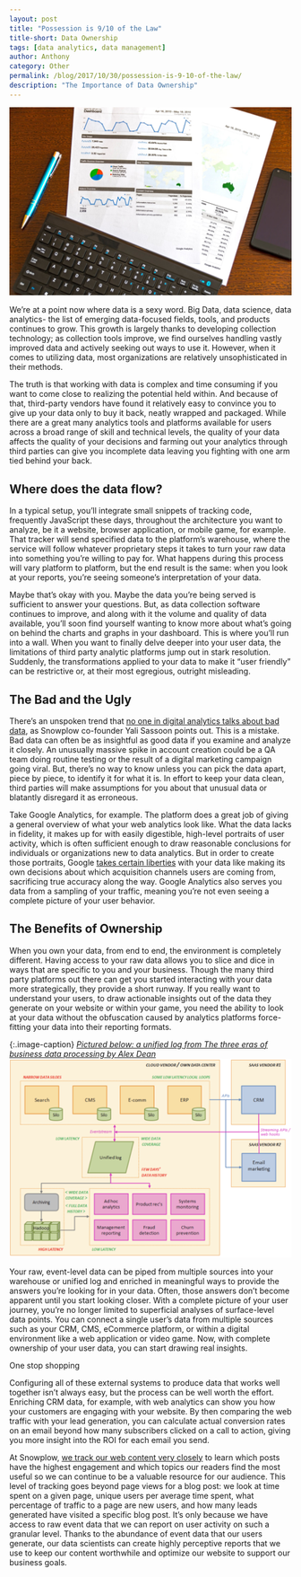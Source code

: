 ```yaml
---
layout: post
title: "Possession is 9/10 of the Law"
title-short: Data Ownership
tags: [data analytics, data management]
author: Anthony
category: Other
permalink: /blog/2017/10/30/possession-is-9-10-of-the-law/
description: "The Importance of Data Ownership"
---
```


![data-chart][chart]

We’re at a point now where data is a sexy word. Big Data, data science, data analytics- the list of emerging data-focused fields, tools, and products continues to grow. This growth is largely thanks to developing collection technology; as collection tools improve, we find ourselves handling vastly improved data and actively seeking out ways to use it. However, when it comes to utilizing data, most organizations are relatively unsophisticated in their methods.

The truth is that working with data is complex and time consuming if you want to come close to realizing the potential held within. And because of that, third-party vendors have found it relatively easy to convince you to give up your data only to buy it back, neatly wrapped and packaged. While there are a great many analytics tools and platforms available for users across a broad range of skill and technical levels, the quality of your data affects the quality of your decisions and farming out your analytics through third parties can give you incomplete data leaving you fighting with one arm tied behind your back.

<h2 id="where does the data flow">Where does the data flow?</h2>

In a typical setup, you’ll integrate small snippets of tracking code, frequently JavaScript these days, throughout the architecture you want to analyze, be it a website, browser application, or mobile game, for example. That tracker will send specified data to the platform’s warehouse, where the service will follow whatever proprietary steps it takes to turn your raw data into something you’re willing to pay for. What happens during this process will vary platform to platform, but the end result is the same: when you look at your reports, you’re seeing someone’s interpretation of your data.

Maybe that’s okay with you. Maybe the data you’re being served is sufficient to answer your questions. But, as data collection software continues to improve, and along with it the volume and quality of data available, you’ll soon find yourself wanting to know more about what’s going on behind the charts and graphs in your dashboard. This is where you’ll run into a wall. When you want to finally delve deeper into your user data, the limitations of third party analytic platforms jump out in stark resolution. Suddenly, the transformations applied to your data to make it “user friendly” can be restrictive or, at their most egregious, outright misleading.

<h2 id="the bad and the ugly">The Bad and the Ugly</h2>

There’s an unspoken trend that [no one in digital analytics talks about bad data][yali-blog], as Snowplow co-founder Yali Sassoon points out. This is a mistake. Bad data can often be as insightful as good data if you examine and analyze it closely. An unusually massive spike in account creation could be a QA team doing routine testing or the result of a digital marketing campaign going viral. But, there’s no way to know unless you can pick the data apart, piece by piece, to identify it for what it is. In effort to keep your data clean, third parties will make assumptions for you about that unusual data or blatantly disregard it as erroneous.

Take Google Analytics, for example. The platform does a great job of giving a general overview of what your web analytics look like. What the data lacks in fidelity, it makes up for with easily digestible, high-level portraits of user activity, which is often sufficient enough to draw reasonable conclusions for individuals or organizations new to data analytics. But in order to create those portraits, Google [takes certain liberties][google-analytics] with your data like making its own decisions about which acquisition channels users are coming from, sacrificing true accuracy along the way. Google Analytics also serves you data from a sampling of your traffic, meaning you’re not even seeing a complete picture of your user behavior.

<h2 id="the benefits of ownership">The Benefits of Ownership</h2>

When you own your data, from end to end, the environment is completely different. Having access to your raw data allows you to slice and dice in ways that are specific to you and your business. Though the many third party platforms out there can get you started interacting with your data more strategically, they provide a short runway. If you really want to understand your users, to draw actionable insights out of the data they generate on your website or within your game, you need the ability to look at your data without the obfuscation caused by analytics platforms force-fitting your data into their reporting formats.

{:.image-caption}
*[Pictured below: a unified log from The three eras of business data processing by Alex Dean][three-eras]*
![unified-log][unified]


Your raw, event-level data can be piped from multiple sources into your warehouse or unified log and enriched in meaningful ways to provide the answers you’re looking for in your data. Often, those answers don’t become apparent until you start looking closer. With a complete picture of your user journey, you’re no longer limited to superficial analyses of surface-level data points. You can connect a single user’s data from multiple sources such as your CRM, CMS, eCommerce platform, or within a digital environment like a web application or video game. Now, with complete ownership of your user data, you can start drawing real insights.

One stop shopping

Configuring all of these external systems to produce data that works well together isn’t always easy, but the process can be well worth the effort. Enriching CRM data, for example, with web analytics can show you how your customers are engaging with your website. By then comparing the web traffic with your lead generation, you can calculate actual conversion rates on an email beyond how many subscribers clicked on a call to action, giving you more insight into the ROI for each email you send.

At Snowplow, [we track our web content very closely][content-tracking] to learn which posts have the highest engagement and which topics our readers find the most useful so we can continue to be a valuable resource for our audience. This level of tracking goes beyond page views for a blog post: we look at time spent on a given page, unique users per average time spent, what percentage of traffic to a page are new users, and how many leads generated have visited a specific blog post. It’s only because we have access to raw event data that we can report on user activity on such a granular level. Thanks to the abundance of event data that our users generate, our data scientists can create highly perceptive reports that we use to keep our content worthwhile and optimize our website to support our business goals.


[yali-blog]: https://snowplowanalytics.com/blog/2016/01/07/we-need-to-talk-about-bad-data-architecting-data-pipelines-for-data-quality/ "We need to talk about bad data"

[google-analytics]: https://medium.com/@timmycarbone/google-analytics-modifies-your-data-24d4d6366210 "Google modifies your data"

[three-eras]: https://snowplowanalytics.com/blog/2014/01/20/the-three-eras-of-business-data-processing/ "Three eras of business data processing"

[content-tracking]: https://snowplowanalytics.com/blog/2017/01/12/looking-back-at-2016/ "Look back at 2016"

[unified]: /assets/img/blog/2017/10/unified_log_processing.jpg

[chart]: /assets/img/blog/2017/10/data_chart.jpg
